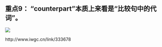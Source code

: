 ## 重点9： “counterpart”本质上来看是“比较句中的代词”。
 ![](http://mmbiz.qpic.cn/mmbiz/BDcu2rMySico49dhMWx9O5zfrE837uen10ialjNjrs6E6ZKiaKpFYLT5AcfzrTkY7VUvszEK136ib5ASq9mKgUjpDw/640?wx_fmt=jpeg&wxfrom=5)
<head><meta http-equiv="Content-Type" content="text/html; charset=utf-8"></head>
http://www.iwgc.cn/link/333678

